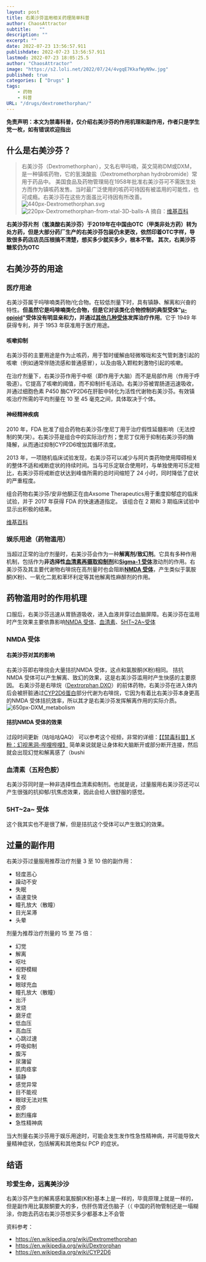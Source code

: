 ```yaml
---
layout: post
title: 右美沙芬滥用相关药理简单科普
author: ChaosAttractor
subtitle:   ""
description: ""
excerpt: ""
date: 2022-07-23 13:56:57.911
publishdate: 2022-07-23 13:56:57.911
lastmod: 2022-07-23 18:05:25.5
author: "ChaosAttractor"
image: "https://s2.loli.net/2022/07/24/4vgqE7KkafWyN9w.jpg"
published: true 
categories: [ "Drugs" ]
tags:
    - 药物
    - 科普
URL: "/drugs/dextromethorphan/"
---
```


**免责声明：本文为禁毒科普，仅介绍右美沙芬的作用机理和副作用，作者只是学生党一枚，如有错误欢迎指出**

## 什么是右美沙芬？

> 右美沙芬（Dextromethorphan），又名右甲吗喃，英文简称DM或DXM，是一种镇咳药物，它的氢溴酸盐（Dextromethorphan hydrobromide）常用于药品中。
> 美国食品及药物管理局在1958年批准右美沙芬可不需医生处方而作为镇咳药发售。当时最广泛使用的咳药可待因有被滥用的可能性，也可成瘾。右美沙芬在这些方面虽比可待因有所改善。
![440px-Dextromethorphan.svg](https://s2.loli.net/2022/07/23/DPyOfAarquU57GS.png)
![220px-Dextromethorphan-from-xtal-3D-balls-A](https://s2.loli.net/2022/07/23/revohZ7G3K4czwg.png)
摘自：[维基百科](https://zh.wikipedia.org/zh-cn/右美沙芬)

**右美沙芬片剂（氢溴酸右美沙芬）于2019年在中国由OTC（甲类非处方药）转为处方药，但是大部分药厂生产的右美沙芬包装仍未更改，依然印着OTC字样，导致很多药店店员压根搞不清楚，想买多少就买多少，根本不管。
其次，右美沙芬糖浆仍为OTC**

## 右美沙芬的用途

### 医疗用途

右美沙芬属于吗啡喃类药物/化合物。在较低剂量下时，具有镇静、解离和兴奋的特性。**但虽然它是吗啡喃类化合物，但是它对该类化合物控制的典型受体"[μ-opioid](https://en.wikipedia.org/wiki/Μ-opioid_receptor)"受体没有明显亲和力，并通过[其他几种受体](https://en.wikipedia.org/wiki/Dextromethorphan#Pharmacology)发挥治疗作用**。它于 1949 年获得专利，并于 1953 年获准用于医疗用途。

#### 咳嗽抑制

右美沙芬的主要用途是作为止咳药，用于暂时缓解由轻微喉咙和支气管刺激引起的咳嗽（例如通常伴随流感和普通感冒），以及由吸入颗粒刺激物引起的咳嗽。

在治疗剂量下，右美沙芬作用于中枢（即作用于大脑）而不是局部作用（作用于呼吸道）。它提高了咳嗽的阈值，而不抑制纤毛活动。右美沙芬被胃肠道迅速吸收，并通过细胞色素 P450 酶CYP2D6在肝脏中转化为活性代谢物右美沙芬。有效镇咳治疗所需的平均剂量在 10 至 45 毫克之间，具体取决于个体。

#### 神经精神疾病

2010 年，FDA 批准了组合药物右美沙芬/奎尼丁用于治疗假性延髓影响（无法控制的笑/哭）。右美沙芬是组合中的实际治疗剂；奎尼丁仅用于抑制右美沙芬的酶 降解，从而通过抑制CYP2D6增加其循环浓度。

2013 年，一项随机临床试验发现，右美沙芬可以减少与阿片类药物使用障碍相关的整体不适和戒断症状的持续时间。当与可乐定联合使用时，与单独使用可乐定相比，右美沙芬将戒断症状达到峰值所需的总时间缩短了 24 小时，同时降低了症状的严重程度。

组合药物右美沙芬/安非他酮正在由Axsome Therapeutics用于重度抑郁症的临床试验，并于 2017 年获得 FDA 的快速通道指定。 该组合在 2 期和 3 期临床试验中显示出积极的结果。

[维基百科](https://en.wikipedia.org/wiki/Dextromethorphan#Medical_uses)

### 娱乐用途（药物滥用）

当超过正常的治疗剂量时，右美沙芬会作为一种**解离剂/致幻剂**。它具有多种作用机制，包括作为**非选择性**[**血清素再摄取抑制剂**](https://en.m.wikipedia.org/wiki/Serotonin_reuptake_inhibitor)和[**Sigma-1 受体**](https://en.wikipedia.org/wiki/Sigma-1_receptor)激动剂的作用。右美沙芬及其主要代谢物右啡烷在高剂量时也会阻断[**NMDA 受体**](https://en.m.wikipedia.org/wiki/NMDA_receptor)，产生类似于氯胺酮(K粉)、一氧化二氮和苯环利定等其他解离性麻醉剂的作用。

## 药物滥用时的作用机理

口服后，右美沙芬迅速从胃肠道吸收，进入血液并穿过血脑屏障。右美沙芬在滥用时产生效果主要依靠影响[NMDA 受体](https://en.wikipedia.org/wiki/NMDA_receptor)、[血清素](https://en.wikipedia.org/wiki/Serotonin_transporter)、[5HT~2A~受体](https://en.wikipedia.org/wiki/5-HT2A_receptor)

### NMDA 受体

#### 右美沙芬对其的影响
右美沙芬即右啡烷会大量拮抗NMDA 受体，这点和氯胺酮(K粉)相同。
拮抗NMDA 受体可以产生解离、致幻的效果，这是右美沙芬滥用时产生快感的主要原因。
右美沙芬是右啡烷（[Dextrorphan,DXO](https://en.wikipedia.org/wiki/Dextrorphan)）的前体药物，右美沙芬在进入体内后会被肝脏通过[CYP2D6蛋白](https://en.wikipedia.org/wiki/CYP2D6)部分代谢为右啡烷，它因为有着比右美沙芬本身更高的NMDA 受体拮抗效率，所以其才是右美沙芬发挥解离作用的实际介质。
![650px-DXM_metabolism](https://s2.loli.net/2022/07/23/tHIz5jrBK2VcsTQ.png)

#### 拮抗NMDA 受体的效果

过段时间更新（咕咕咕QAQ）
可以参考这个视频，非常的详细：[【【禁毒科普】K粉：幻视黑洞-哔哩哔哩】](https://b23.tv/vebXrYA)
简单来说就是让身体和大脑断开或部分断开连接，然后就会出现幻觉和解离感了（bushi

### 血清素（五羟色胺）

右美沙芬同时是一种非选择性血清素抑制剂。也就是说，过量服用右美沙芬还可以产生很强的抗抑郁/抗焦虑效果，因此会给人很舒服的感觉。

### 5HT~2a~ 受体

这个我其实也不是很了解，但是拮抗这个受体可以产生致幻的效果。

## 过量的副作用

右美沙芬过量服用推荐治疗剂量 3 至 10 倍的副作用：
- 轻度恶心
- 躁动不安
- 失眠
- 语速变快
- 瞳孔放大（散瞳）
- 目光呆滞
- 头晕

剂量为推荐治疗剂量的 15 至 75 倍：
- 幻觉
- 解离
- 呕吐
- 视野模糊
- 复视
- 眼球充血
- 瞳孔放大（散瞳）
- 出汗
- 发烧
- 磨牙症
- 低血压
- 高血压
- 心跳过速
- 呼吸抑制
- 腹泻
- 尿潴留
- 肌肉痉挛
- 镇静
- 感觉异常
- 目不能视
- 眼球无法对焦
- 皮疹
- 剧烈瘙痒
- 急性精神病

当大剂量右美沙芬用于娱乐用途时，可能会发生发作性急性精神病，并可能导致大量精神症状，包括解离和其他类似 PCP 的症状。

## 结语

### 珍爱生命，远离美沙沙
右美沙芬产生的解离感和氯胺酮(K粉)基本上是一样的，毕竟原理上就是一样的，但是副作用比氯胺酮要大的多，伤肝伤胃还伤脑子（（
中国的药物管制还是一塌糊涂，你跑去药店右美沙芬想买多少都基本上不会管

资料参考：
- https://en.wikipedia.org/wiki/Dextromethorphan
- https://en.wikipedia.org/wiki/Dextrorphan
- https://en.wikipedia.org/wiki/CYP2D6